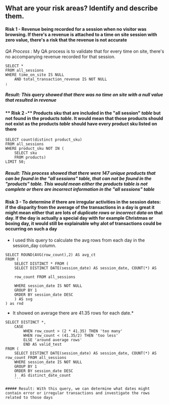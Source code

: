 ## What are your risk areas? Identify and describe them.

#### **Risk 1 -** Revenue being recorded for a session when no visitor was browsing. If there's a revenue is attached to a time on site session with zero value, there's a risk that the revenue is not accurate

*QA Process :* 
My QA process is to validate that for every time on site, there's no accompanying revenue recorded for that session.

```
SELECT *
FROM all_sessions
WHERE time_on_site IS NULL
	AND total_transaction_revenue IS NOT NULL
;
```
##### Result: This query showed that there was no time on site with a null value that resulted in revenue 

#### ** Risk 2 -** Products sku that are included in the "all session" *table* but not found in the products *table*. It would mean that those products should not exist as the products *table* should have every product sku listed on there

``` 
SELECT count(distinct product_sku)
FROM all_sessions
WHERE product_sku NOT IN (
	SELECT sku
	FROM products)
LIMIT 50;
```

##### Result: This process showed that there were 147 unique products that can be found in the "all sessions" *table*, that can not be found in the "products" *table*. This would mean either the products *table* is not complete or there are incorrect information in the "all sessions" *table*

#### **Risk 3 -** To determine if there are irregular activities in the session dates: if the disparity from the average of the transactions in a day is great it might mean either that are lots of *duplicate rows* or *incorrect data* on that day. If the day is actually a special day  with for example Christmas or boxing day, it would still be explainable why alot of transactions could be occurring on such a day

* I used this query to calculate the avg rows from each day in the session_day column.
``` 
SELECT ROUND(AVG(row_count),2) AS avg_ct
FROM (
	SELECT DISTINCT * FROM (
	SELECT DISTINCT DATE(session_date) AS session_date, COUNT(*) AS

	row_count FROM all_sessions

	WHERE session_date IS NOT NULL
	GROUP BY 1
	ORDER BY session_date DESC
	) AS svg
) as rnd
```
* It showed on average there are 41.35 rows for each date.*

``` 
SELECT DISTINCT *,
	CASE 
		WHEN row_count > (2 * 41.35) THEN 'too many'
		WHEN row_count < (41.35/2) THEN 'too less'
		ELSE 'around average rows'
		END AS valid_test
FROM (
	SELECT DISTINCT DATE(session_date) AS session_date, COUNT(*) AS row_count FROM all_sessions
	WHERE session_date IS NOT NULL
	GROUP BY 1
	ORDER BY session_date DESC
	)  AS distinct_date_count
	```
	
##### Result: With this query, we can determine what dates might contain error or irregular transactions and investigate the rows related to those days

